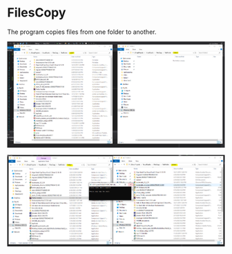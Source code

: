 # FilesCopy

The program copies files from one folder to another.

![](Images/Step1.PNG)

![](Images/Step2.PNG)
